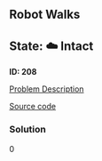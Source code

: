## Robot Walks

## State: :cloud: **Intact**

**ID: 208**

[Problem Description](https://projecteuler.net/problem=208)

[Source code](main.cpp)

### Solution
0